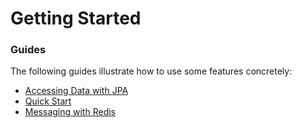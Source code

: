 # Getting Started

### Guides
The following guides illustrate how to use some features concretely:

* [Accessing Data with JPA](https://spring.io/guides/gs/accessing-data-jpa/)
* [Quick Start](https://github.com/mybatis/spring-boot-starter/wiki/Quick-Start)
* [Messaging with Redis](https://spring.io/guides/gs/messaging-redis/)

